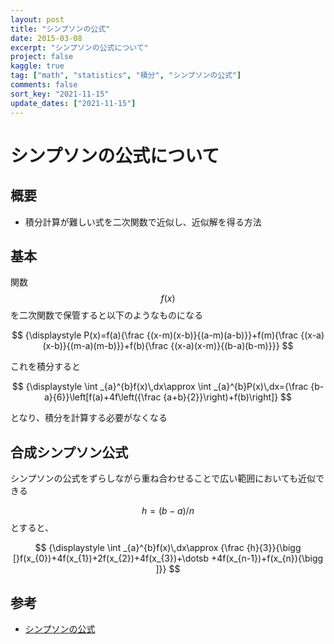 ```yaml
---
layout: post
title: "シンプソンの公式"
date: 2015-03-08
excerpt: "シンプソンの公式について"
project: false
kaggle: true
tag: ["math", "statistics", "積分", "シンプソンの公式"]
comments: false
sort_key: "2021-11-15"
update_dates: ["2021-11-15"]
---
```


# シンプソンの公式について

## 概要
 - 積分計算が難しい式を二次関数で近似し、近似解を得る方法

## 基本

関数$$f(x)$$を二次関数で保管すると以下のようなものになる

$$
{\displaystyle P(x)=f(a){\frac {(x-m)(x-b)}{(a-m)(a-b)}}+f(m){\frac {(x-a)(x-b)}{(m-a)(m-b)}}+f(b){\frac {(x-a)(x-m)}{(b-a)(b-m)}}}
$$

これを積分すると

$$
{\displaystyle \int _{a}^{b}f(x)\,dx\approx \int _{a}^{b}P(x)\,dx={\frac {b-a}{6}}\left[f(a)+4f\left({\frac {a+b}{2}}\right)+f(b)\right]}
$$

となり、積分を計算する必要がなくなる

## 合成シンプソン公式

シンプソンの公式をずらしながら重ね合わせることで広い範囲においても近似できる  

$$h=(b-a)/n$$とすると、

$$
{\displaystyle \int _{a}^{b}f(x)\,dx\approx {\frac {h}{3}}{\bigg [}f(x_{0})+4f(x_{1})+2f(x_{2})+4f(x_{3})+\dotsb +4f(x_{n-1})+f(x_{n}){\bigg ]}}
$$

## 参考
 - [シンプソンの公式](https://ja.wikipedia.org/wiki/%E3%82%B7%E3%83%B3%E3%83%97%E3%82%BD%E3%83%B3%E3%81%AE%E5%85%AC%E5%BC%8F)

